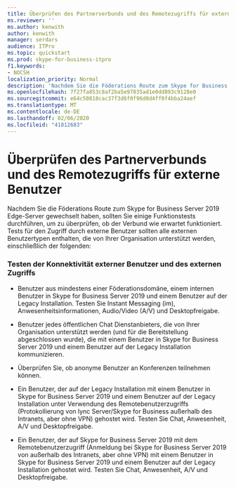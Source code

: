 ```yaml
---
title: Überprüfen des Partnerverbunds und des Remotezugriffs für externe Benutzer
ms.reviewer: ''
ms.author: kenwith
author: kenwith
manager: serdars
audience: ITPro
ms.topic: quickstart
ms.prod: skype-for-business-itpro
f1.keywords:
- NOCSH
localization_priority: Normal
description: 'Nachdem Sie die Föderations Route zum Skype for Business Server 2019 Edge-Server gewechselt haben, sollten Sie einige Funktionstests durchführen, um zu überprüfen, ob der Verbund wie erwartet funktioniert. Tests für den Zugriff durch externe Benutzer sollten alle externen Benutzertypen enthalten, die von Ihrer Organisation unterstützt werden, einschließlich der folgenden:'
ms.openlocfilehash: 7f27fa853c8af2ba5e97835ad1e0dd893c9128e0
ms.sourcegitcommit: e64c50818cac37f3d6f0f96d0d4ff0f4bba24aef
ms.translationtype: MT
ms.contentlocale: de-DE
ms.lasthandoff: 02/06/2020
ms.locfileid: "41812683"
---
```

# <a name="verify-federation-and-remote-access-for-external-users"></a>Überprüfen des Partnerverbunds und des Remotezugriffs für externe Benutzer

Nachdem Sie die Föderations Route zum Skype for Business Server 2019 Edge-Server gewechselt haben, sollten Sie einige Funktionstests durchführen, um zu überprüfen, ob der Verbund wie erwartet funktioniert. Tests für den Zugriff durch externe Benutzer sollten alle externen Benutzertypen enthalten, die von Ihrer Organisation unterstützt werden, einschließlich der folgenden:
  
### <a name="test-connectivity-of-external-users-and-external-access"></a>Testen der Konnektivität externer Benutzer und des externen Zugriffs

- Benutzer aus mindestens einer Föderationsdomäne, einem internen Benutzer in Skype for Business Server 2019 und einem Benutzer auf der Legacy Installation. Testen Sie Instant Messaging (im), Anwesenheitsinformationen, Audio/Video (A/V) und Desktopfreigabe.
    
- Benutzer jedes öffentlichen Chat Dienstanbieters, die von Ihrer Organisation unterstützt werden (und für die Bereitstellung abgeschlossen wurde), die mit einem Benutzer in Skype for Business Server 2019 und einem Benutzer auf der Legacy Installation kommunizieren. 
    
- Überprüfen Sie, ob anonyme Benutzer an Konferenzen teilnehmen können.
    
- Ein Benutzer, der auf der Legacy Installation mit einem Benutzer in Skype for Business Server 2019 und einem Benutzer auf der Legacy Installation unter Verwendung des Remotebenutzerzugriffs (Protokollierung von lync Server/Skype for Business außerhalb des Intranets, aber ohne VPN) gehostet wird. Testen Sie Chat, Anwesenheit, A/V und Desktopfreigabe.
    
- Ein Benutzer, der auf Skype for Business Server 2019 mit dem Remotebenutzerzugriff (Anmeldung bei Skype for Business Server 2019 von außerhalb des Intranets, aber ohne VPN) mit einem Benutzer in Skype for Business Server 2019 und einem Benutzer auf der Legacy Installation gehostet wird. Testen Sie Chat, Anwesenheit, A/V und Desktopfreigabe.
    


